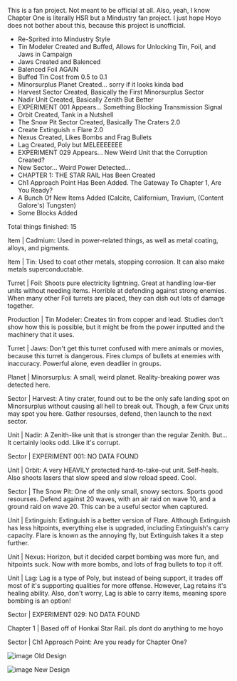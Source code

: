 This is a fan project. Not meant to be official at all. Also, yeah, I know Chapter One is literally HSR but a Mindustry fan project. I just hope Hoyo does not bother about this, because this project is unofficial.

- Re-Sprited into Mindustry Style
- Tin Modeler Created and Buffed, Allows for Unlocking Tin, Foil, and Jaws in Campaign
- Jaws Created and Balenced
- Balenced Foil AGAIN
- Buffed Tin Cost from 0.5 to 0.1
- Minorsurplus Planet Created... sorry if it looks kinda bad
- Harvest Sector Created, Basically the First Minorsurplus Sector
- Nadir Unit Created, Basically Zenith But Better
- EXPERIMENT 001 Appears... Something Blocking Transmission Signal
- Orbit Created, Tank in a Nutshell
- The Snow Pit Sector Created, Basically The Craters 2.0
- Create Extinguish = Flare 2.0
- Nexus Created, Likes Bombs and Frag Bullets
- Lag Created, Poly but MELEEEEEEE
- EXPERIMENT 029 Appears... New Weird Unit that the Corruption Created?
- New Sector... Weird Power Detected...
- CHAPTER 1: THE STAR RAIL Has Been Created
- Ch1 Approach Point Has Been Added. The Gateway To Chapter 1, Are You Ready?
- A Bunch Of New Items Added (Calcite, Californium, Travium, (Content Galore's) Tungsten)
- Some Blocks Added

Total things finished: 15

Item | Cadmium: Used in power-related things, as well as metal coating, alloys, and pigments.

Item | Tin: Used to coat other metals, stopping corrosion. It can also make metals superconductable.

Turret | Foil: Shoots pure electricity lightning. Great at handling low-tier units without needing items. Horrible at defending against strong enemies. When many other Foil turrets are placed, they can dish out lots of damage together.

Production | Tin Modeler: Creates tin from copper and lead. Studies don't show how this is possible, but it might be from the power inputted and the machinery that it uses.

Turret | Jaws: Don't get this turret confused with mere animals or movies, because this turret is dangerous. Fires clumps of bullets at enemies with inaccuracy. Powerful alone, even deadlier in groups.

Planet | Minorsurplus: A small, weird planet. Reality-breaking power was detected here.

Sector | Harvest: A tiny crater, found out to be the only safe landing spot on Minorsurplus without causing all hell to break out. Though, a few Crux units may spot you here. Gather resourses, defend, then launch to the next sector.

Unit | Nadir: A Zenith-like unit that is stronger than the regular Zenith. But... It certainly looks odd. Like it's corrupt.

Sector | EXPERIMENT 001: NO DATA FOUND

Unit | Orbit: A very HEAVILY protected hard-to-take-out unit. Self-heals. Also shoots lasers that slow speed and slow reload speed. Cool.

Sector | The Snow Pit: One of the only small, snowy sectors. Sports good resourses. Defend against 20 waves, with an air raid on wave 10, and a ground raid on wave 20. This can be a useful sector when captured.

Unit | Extinguish: Extinguish is a better version of Flare. Although Extinguish has less hitpoints, everything else is upgraded, including Extinguish's carry capacity. Flare is known as the annoying fly, but Extinguish takes it a step further.

Unit | Nexus: Horizon, but it decided carpet bombing was more fun, and hitpoints suck. Now with more bombs, and lots of frag bullets to top it off.

Unit | Lag: Lag is a type of Poly, but instead of being support, it trades off most of it's supporting qualities for more offense. However, Lag retains it's healing ability. Also, don't worry, Lag is able to carry items, meaning spore bombing is an option!

Sector | EXPERIMENT 029: NO DATA FOUND



Chapter 1 | Based off of Honkai Star Rail. pls dont do anything to me hoyo

Sector | Ch1 Approach Point: Are you ready for Chapter One?

![image](https://github.com/user-attachments/assets/d7ffe97d-69c4-4ed9-b2ad-987cc43f6179) Old Design

![image](https://github.com/user-attachments/assets/b24ed930-4e20-4a84-8160-9b1d9dc1ec1b) New Design
